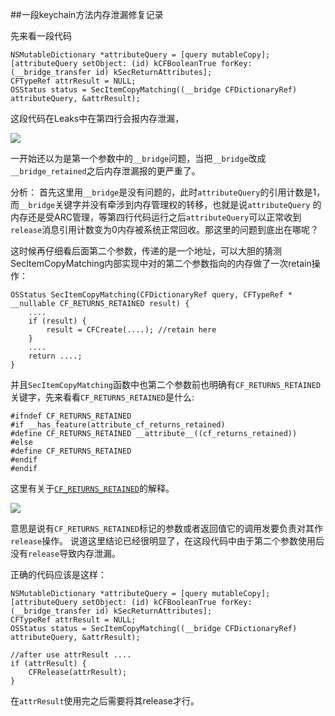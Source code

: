 ##一段keychain方法内存泄漏修复记录

先来看一段代码

``` objc 
NSMutableDictionary *attributeQuery = [query mutableCopy];
[attributeQuery setObject: (id) kCFBooleanTrue forKey:(__bridge_transfer id) kSecReturnAttributes];
CFTypeRef attrResult = NULL;
OSStatus status = SecItemCopyMatching((__bridge CFDictionaryRef) attributeQuery, &attrResult);
```
这段代码在Leaks中在第四行会报内存泄漏，

![](https://i.loli.net/2017/12/01/5a21075ba0f0c.png)

一开始还以为是第一个参数中的`__bridge`问题，当把`__bridge`改成`__bridge_retained`之后内存泄漏报的更严重了。

分析：
首先这里用`__bridge`是没有问题的，此时`attributeQuery`的引用计数是1，而`__bridge`关键字并没有牵涉到内存管理权的转移，也就是说`attributeQuery`
的内存还是受ARC管理，等第四行代码运行之后`attributeQuery`可以正常收到`release`消息引用计数变为0内存被系统正常回收。那这里的问题到底出在哪呢？

这时候再仔细看后面第二个参数，传递的是一个地址，可以大胆的猜测SecItemCopyMatching内部实现中对的第二个参数指向的内存做了一次retain操作：

``` objc
OSStatus SecItemCopyMatching(CFDictionaryRef query, CFTypeRef * __nullable CF_RETURNS_RETAINED result) {
    ....
    if (result) {
        result = CFCreate(....); //retain here
    }
    ....
    return ....;
}
```

并且`SecItemCopyMatching`函数中也第二个参数前也明确有`CF_RETURNS_RETAINED`关键字，先来看看`CF_RETURNS_RETAINED`是什么:

``` objc
#ifndef CF_RETURNS_RETAINED
#if __has_feature(attribute_cf_returns_retained)
#define CF_RETURNS_RETAINED __attribute__((cf_returns_retained))
#else
#define CF_RETURNS_RETAINED
#endif
#endif
```

这里有关于[`CF_RETURNS_RETAINED`](https://clang-analyzer.llvm.org/annotations.html#attr_cf_returns_retained)的解释。

![](https://i.loli.net/2017/12/01/5a2106a91f5f7.png)

意思是说有`CF_RETURNS_RETAINED`标记的参数或者返回值它的调用发要负责对其作`release`操作。
说道这里结论已经很明显了，在这段代码中由于第二个参数使用后没有`release`导致内存泄漏。

正确的代码应该是这样：

``` objc
NSMutableDictionary *attributeQuery = [query mutableCopy];
[attributeQuery setObject: (id) kCFBooleanTrue forKey:(__bridge_transfer id) kSecReturnAttributes];
CFTypeRef attrResult = NULL;
OSStatus status = SecItemCopyMatching((__bridge CFDictionaryRef) attributeQuery, &attrResult);

//after use attrResult ....
if (attrResult) {
    CFRelease(attrResult);
}
```

在`attrResult`使用完之后需要将其release才行。
